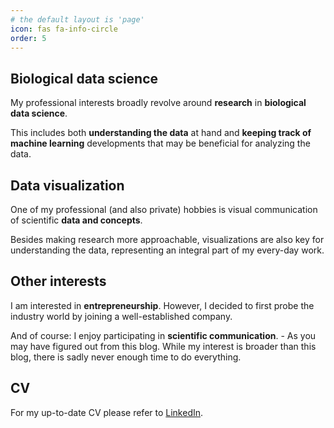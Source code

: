 ```yaml
---
# the default layout is 'page'
icon: fas fa-info-circle
order: 5
---
```


## Biological data science

My professional interests broadly revolve around **research** in 
**biological data science**. 

This includes both **understanding the data** at hand 
and **keeping track of machine learning** developments that may be beneficial 
for analyzing the data.

## Data visualization

One of my professional (and also private) hobbies is visual communication 
of scientific **data and concepts**.

Besides making research more approachable, visualizations are also key 
for understanding the data, representing an integral part of my every-day work.

## Other interests

I am interested in **entrepreneurship**. However, I decided to 
first probe the industry world by joining a well-established company.

And of course: I enjoy participating in **scientific communication**. - 
As you may have figured out from this blog. 
While my interest is broader than this blog, there is sadly never
enough time to do everything.

## CV

For my up-to-date CV please refer to 
[LinkedIn](https://www.linkedin.com/in/karin-hrovatin-3817a6150/).
